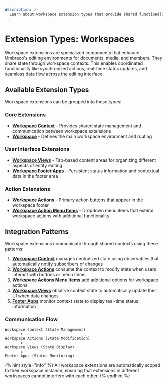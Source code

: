 ```yaml
---
description: >-
  Learn about workspace extension types that provide shared functionality and enable communication within workspace environments.
---
```


# Extension Types: Workspaces

Workspace extensions are specialized components that enhance Umbraco's editing environments for documents, media, and members. They share state through workspace contexts. This enables coordinated functionality like synchronized actions, real-time status updates, and seamless data flow across the editing interface.

## Available Extension Types

Workspace extensions can be grouped into these types:

### Core Extensions
- **[Workspace Context](workspace-context.md)** - Provides shared state management and communication between workspace extensions
- **[Workspace](workspace.md)** - Defines the main workspace environment and routing

### User Interface Extensions  
- **[Workspace Views](workspace-views.md)** - Tab-based content areas for organizing different aspects of entity editing
- **[Workspace Footer Apps](workspace-footer-apps.md)** - Persistent status information and contextual data in the footer area

### Action Extensions
- **[Workspace Actions](workspace-editor-actions.md)** - Primary action buttons that appear in the workspace footer
- **[Workspace Action Menu Items](workspace-action-menu-items.md)** - Dropdown menu items that extend workspace actions with additional functionality

## Integration Patterns

Workspace extensions communicate through shared contexts using these patterns:

1. **[Workspace Context](workspace-context.md)** manages centralized state using observables that automatically notify subscribers of changes
2. **[Workspace Actions](workspace-editor-actions.md)** consume the context to modify state when users interact with buttons or menu items
3. **[Workspace Actions Menu Items](workspace-action-menu-items.md)** add additional options for workspace actions
4. **[Workspace Views](workspace-views.md)** observe context state to automatically update their UI when data changes  
5. **[Footer Apps](workspace-footer-apps.md)** monitor context state to display real-time status information

### Communication Flow

```
Workspace Context (State Management)
       ↕️
Workspace Actions (State Modification) 
       ↕️
Workspace Views (State Display)
       ↕️  
Footer Apps (Status Monitoring)
```

{% hint style="info" %}
All workspace extensions are automatically scoped to their workspace instance, ensuring that extensions in different workspaces cannot interfere with each other.
{% endhint %}
